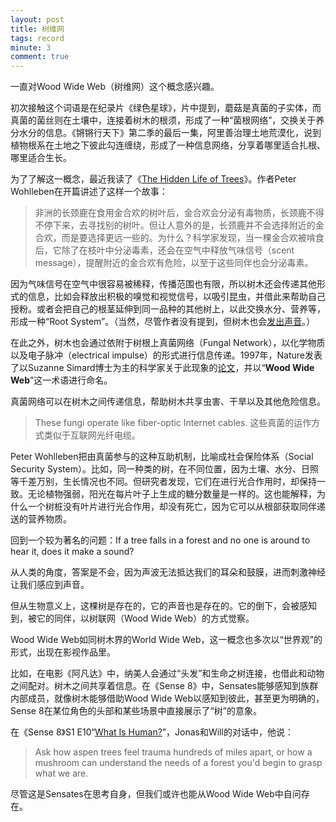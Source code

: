 ```yaml
---
layout: post
title: 树维网
tags: record
minute: 3
comment: true
---
```

一直对Wood Wide Web（树维网）这个概念感兴趣。

初次接触这个词语是在纪录片《绿色星球》，片中提到，蘑菇是真菌的子实体，而真菌的菌丝则在土壤中，连接着树木的根须，形成了一种“菌根网络”，交换关于养分水分的信息。《锵锵行天下》第二季的最后一集，阿里善治理土地荒漠化，说到植物根系在土地之下彼此勾连缠绕，形成了一种信息网络，分享着哪里适合扎根、哪里适合生长。

为了了解这一概念，最近我读了《[The Hidden Life of Trees](https://www.goodreads.com/en/book/show/28256439)》。作者Peter Wohlleben在开篇讲述了这样一个故事：

>非洲的长颈鹿在食用金合欢的树叶后，金合欢会分泌有毒物质，长颈鹿不得不停下来，去寻找别的树叶。但让人意外的是，长颈鹿并不会选择附近的金合欢，而是要选择更远一些的。为什么？科学家发现，当一棵金合欢被啃食后，它除了在枝叶中分泌毒素，还会在空气中释放气味信号（scent message），提醒附近的金合欢有危险，以至于这些同伴也会分泌毒素。

因为气味信号在空气中很容易被稀释，传播范围也有限，所以树木还会传递其他形式的信息，比如会释放出积极的嗅觉和视觉信号，以吸引昆虫，并借此来帮助自己授粉。或者会把自己的根茎延伸到同一品种的其他树上，以此交换水分、营养等，形成一种“Root System”。（当然，尽管作者没有提到，但树木也会[发出声音](http://stdaily.com/index/kejixinwen/202303/68a823d872154289b9b59e47ca7ae887.shtml)。）

在此之外，树木也会通过依附于树根上真菌网络（Fungal Network），以化学物质以及电子脉冲（electrical impulse）的形式进行信息传递。1997年，Nature发表了以Suzanne Simard博士为主的科学家关于此现象的[论文](https://www.nature.com/articles/41557)，并以“**Wood Wide Web**”这一术语进行命名。

真菌网络可以在树木之间传递信息，帮助树木共享虫害、干旱以及其他危险信息。

>These fungi operate like fiber-optic Internet cables.
>这些真菌的运作方式类似于互联网光纤电缆。

Peter Wohlleben把由真菌参与的这种互助机制，比喻成社会保险体系（Social Security System）。比如，同一种类的树，在不同位置，因为土壤、水分、日照等千差万别，生长情况也不同。但研究者发现，它们在进行光合作用时，却保持一致。无论植物强弱，阳光在每片叶子上生成的糖分数量是一样的。这也能解释，为什么一个树桩没有叶片进行光合作用，却没有死亡，因为它可以从根部获取同伴递送的营养物质。

回到一个较为著名的问题：If a tree falls in a forest and no one is around to hear it, does it make a sound?

从人类的角度，答案是不会，因为声波无法抵达我们的耳朵和鼓膜，进而刺激神经让我们感应到声音。

但从生物意义上，这棵树是存在的，它的声音也是存在的。它的倒下，会被感知到，被它的同伴，以树联网（Wood Wide Web）的方式觉察。

Wood Wide Web如同树木界的World Wide Web，这一概念也多次以“世界观”的形式，出现在影视作品里。

比如，在电影《阿凡达》中，纳美人会通过“头发”和生命之树连接，也借此和动物之间配对。树木之间共享着信息。在《Sense 8》中，Sensates能够感知到族群内部成员，就像树木能够借助Wood Wide Web以感知到彼此，甚至更为明确的，Sense 8在某位角色的头部和某些场景中直接展示了“树”的意象。

在《Sense 8》S1 E10“[What Is Human?](https://www.imdb.com/title/tt3818892/characters/nm0004710)”，Jonas和Will的对话中，他说：

>Ask how aspen trees feel trauma hundreds of miles apart, or how a mushroom can understand the needs of a forest you'd begin to grasp what we are.

尽管这是Sensates在思考自身，但我们或许也能从Wood Wide Web中自问存在。

